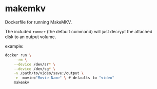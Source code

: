 # makemkv

Dockerfile for running MakeMKV.

The included `runner` (the default command) will just decrypt the attached disk to an output volume.

example:
``` bash
docker run \
    --rm \
    --device /dev/sr* \
    --device /dev/sg* \
    -v /path/to/video/save:/output \
    -e  movie="Movie Name" \ # defaults to "video"
    makemkv
```
